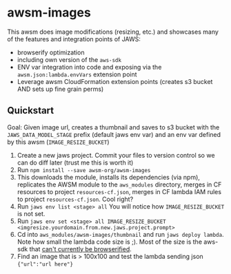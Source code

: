 # awsm-images

This awsm does image modifications (resizing, etc.) and showcases many of the features and integration points of JAWS:

*  browserify optimization
*  including own version of the `aws-sdk`
*  ENV var integration into code and exposing via the `awsm.json:lambda.envVars` extension point
*  Leverage awsm CloudFormation extension points (creates s3 bucket AND sets up fine grain perms)

## Quickstart

Goal: Given image url, creates a thumbnail and saves to s3 bucket with the `JAWS_DATA_MODEL_STAGE` prefix (default jaws env var) and an env var defined by this awsm (`IMAGE_RESIZE_BUCKET`)

1.  Create a new jaws project.  Commit your files to version control so we can do diff later (trust me this is worth it)
1.  Run `npm install --save awsm-org/awsm-images`
  1. This downloads the module, installs its dependencies (via npm), replicates the AWSM module to the `aws_modules` directory, merges in CF resources to project `resources-cf.json`, merges in CF lambda IAM rules to project `resources-cf.json`. Cool right?
1.  Run `jaws env list <stage> all`  You will notice how `IMAGE_RESIZE_BUCKET` is not set.
1.  Run `jaws env set <stage> all IMAGE_RESIZE_BUCKET <imgresize.yourdomain.from.new.jaws.project.prompt>`
1.  Cd into `aws_modules/awsm-images/thumbnail` and run `jaws deploy lambda`.  Note how small the lambda code size is ;). Most of the size is the aws-sdk that [can't currently be browserified](https://github.com/aws/aws-sdk-js/issues/696).
1.  Find an image that is > 100x100 and test the lambda sending json `{"url":"url here"}`
